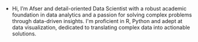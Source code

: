 - Hi, I’m Afser and detail-oriented Data Scientist with a robust academic foundation in data analytics and a passion for solving complex
problems through data-driven insights. I'm proficient in R, Python and adept at data visualization, dedicated to
translating complex data into actionable solutions.


<!---
afseruddin/afseruddin is a ✨ special ✨ repository because its `README.md` (this file) appears on your GitHub profile.
You can click the Preview link to take a look at your changes.
--->
